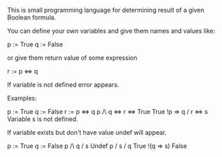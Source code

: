 This is small programming language for determining result of a given Boolean formula.

You can define your own variables and give them names and values like:

p := True
q := False

or give them return value of some expression

r := p <=> q

If variable is not defined error appears.

Examples:

p := True
q := False
r := p <=> q
p /\ q <=> r <=> True                     True
!p => q \/ r <=> s                        Variable s is not defined.

If variable exists but don't have value undef will appear.

p := True
q := False
p /\ q \/ s                               Undef
p \/ s \/ q                               True
!(q => s)                                 False
